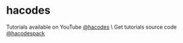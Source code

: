 # hacodes
Tutorials available on YouTube [@hacodes](https://www.youtube.com/@hacodes)
\\ Get tutorials source code [@hacodespack](https://github.com/hacodespack)
